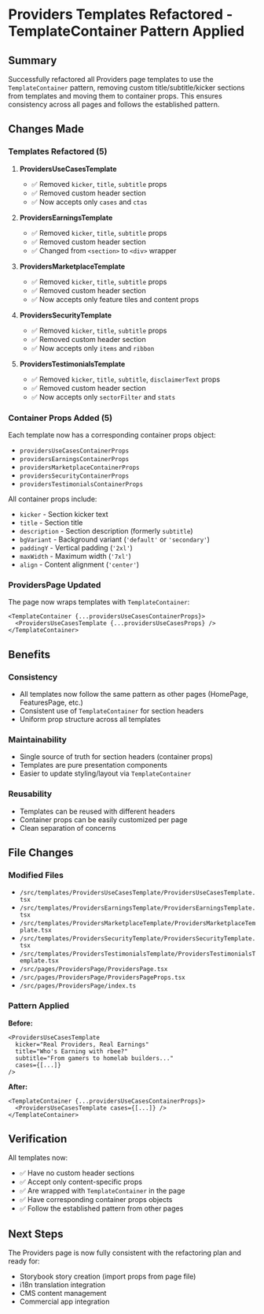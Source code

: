 # Providers Templates Refactored - TemplateContainer Pattern Applied

## Summary

Successfully refactored all Providers page templates to use the `TemplateContainer` pattern, removing custom title/subtitle/kicker sections from templates and moving them to container props. This ensures consistency across all pages and follows the established pattern.

## Changes Made

### Templates Refactored (5)

1. **ProvidersUseCasesTemplate**
   - ✅ Removed `kicker`, `title`, `subtitle` props
   - ✅ Removed custom header section
   - ✅ Now accepts only `cases` and `ctas`

2. **ProvidersEarningsTemplate**
   - ✅ Removed `kicker`, `title`, `subtitle` props
   - ✅ Removed custom header section
   - ✅ Changed from `<section>` to `<div>` wrapper

3. **ProvidersMarketplaceTemplate**
   - ✅ Removed `kicker`, `title`, `subtitle` props
   - ✅ Removed custom header section
   - ✅ Now accepts only feature tiles and content props

4. **ProvidersSecurityTemplate**
   - ✅ Removed `kicker`, `title`, `subtitle` props
   - ✅ Removed custom header section
   - ✅ Now accepts only `items` and `ribbon`

5. **ProvidersTestimonialsTemplate**
   - ✅ Removed `kicker`, `title`, `subtitle`, `disclaimerText` props
   - ✅ Removed custom header section
   - ✅ Now accepts only `sectorFilter` and `stats`

### Container Props Added (5)

Each template now has a corresponding container props object:

- `providersUseCasesContainerProps`
- `providersEarningsContainerProps`
- `providersMarketplaceContainerProps`
- `providersSecurityContainerProps`
- `providersTestimonialsContainerProps`

All container props include:
- `kicker` - Section kicker text
- `title` - Section title
- `description` - Section description (formerly `subtitle`)
- `bgVariant` - Background variant (`'default'` or `'secondary'`)
- `paddingY` - Vertical padding (`'2xl'`)
- `maxWidth` - Maximum width (`'7xl'`)
- `align` - Content alignment (`'center'`)

### ProvidersPage Updated

The page now wraps templates with `TemplateContainer`:

```tsx
<TemplateContainer {...providersUseCasesContainerProps}>
  <ProvidersUseCasesTemplate {...providersUseCasesProps} />
</TemplateContainer>
```

## Benefits

### Consistency
- All templates now follow the same pattern as other pages (HomePage, FeaturesPage, etc.)
- Consistent use of `TemplateContainer` for section headers
- Uniform prop structure across all templates

### Maintainability
- Single source of truth for section headers (container props)
- Templates are pure presentation components
- Easier to update styling/layout via `TemplateContainer`

### Reusability
- Templates can be reused with different headers
- Container props can be easily customized per page
- Clean separation of concerns

## File Changes

### Modified Files
- `/src/templates/ProvidersUseCasesTemplate/ProvidersUseCasesTemplate.tsx`
- `/src/templates/ProvidersEarningsTemplate/ProvidersEarningsTemplate.tsx`
- `/src/templates/ProvidersMarketplaceTemplate/ProvidersMarketplaceTemplate.tsx`
- `/src/templates/ProvidersSecurityTemplate/ProvidersSecurityTemplate.tsx`
- `/src/templates/ProvidersTestimonialsTemplate/ProvidersTestimonialsTemplate.tsx`
- `/src/pages/ProvidersPage/ProvidersPage.tsx`
- `/src/pages/ProvidersPage/ProvidersPageProps.tsx`
- `/src/pages/ProvidersPage/index.ts`

### Pattern Applied

**Before:**
```tsx
<ProvidersUseCasesTemplate
  kicker="Real Providers, Real Earnings"
  title="Who's Earning with rbee?"
  subtitle="From gamers to homelab builders..."
  cases={[...]}
/>
```

**After:**
```tsx
<TemplateContainer {...providersUseCasesContainerProps}>
  <ProvidersUseCasesTemplate cases={[...]} />
</TemplateContainer>
```

## Verification

All templates now:
- ✅ Have no custom header sections
- ✅ Accept only content-specific props
- ✅ Are wrapped with `TemplateContainer` in the page
- ✅ Have corresponding container props objects
- ✅ Follow the established pattern from other pages

## Next Steps

The Providers page is now fully consistent with the refactoring plan and ready for:
- Storybook story creation (import props from page file)
- i18n translation integration
- CMS content management
- Commercial app integration
